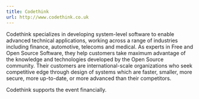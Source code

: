```yaml
---
title: Codethink
url: http://www.codethink.co.uk
---
```


Codethink specializes in developing system-level software to enable
advanced technical applications, working across a range of industries
including finance, automotive, telecoms and medical. As experts in
Free and Open Source Software, they help customers take maximum
advantage of the knowledge and technologies developed by the Open
Source community. Their customers are international-scale
organizations who seek competitive edge through design of systems
which are faster, smaller, more secure, more up-to-date, or more
advanced than their competitors.

Codethink supports the event financially.
